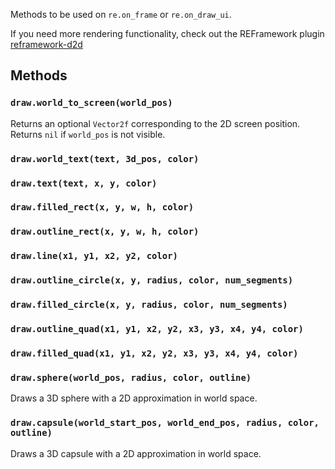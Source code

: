 Methods to be used on `re.on_frame` or `re.on_draw_ui`.

If you need more rendering functionality, check out the REFramework plugin [reframework-d2d](https://github.com/cursey/reframework-d2d)

## Methods
### `draw.world_to_screen(world_pos)`
Returns an optional `Vector2f` corresponding to the 2D screen position. Returns `nil` if `world_pos` is not visible.
### `draw.world_text(text, 3d_pos, color)`
### `draw.text(text, x, y, color)`
### `draw.filled_rect(x, y, w, h, color)`
### `draw.outline_rect(x, y, w, h, color)`
### `draw.line(x1, y1, x2, y2, color)`
### `draw.outline_circle(x, y, radius, color, num_segments)`
### `draw.filled_circle(x, y, radius, color, num_segments)`
### `draw.outline_quad(x1, y1, x2, y2, x3, y3, x4, y4, color)`
### `draw.filled_quad(x1, y1, x2, y2, x3, y3, x4, y4, color)`
### `draw.sphere(world_pos, radius, color, outline)`
Draws a 3D sphere with a 2D approximation in world space.

### `draw.capsule(world_start_pos, world_end_pos, radius, color, outline)`
Draws a 3D capsule with a 2D approximation in world space.
